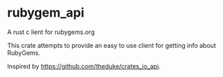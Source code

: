 # rubygem_api

A rust c lient for rubygems.org

This crate attempts to provide an easy to use client for getting info about RubyGems.

Inspired by https://github.com/theduke/crates_io_api.